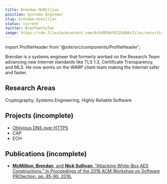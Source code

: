 ```yaml
---
title: Brendan McMillion
position: Systems Engineer
slug: brendan-mcmillion
status: current
twitter: BrenTwentyTen
image: https://cdn.filestackcontent.com/AchUBPpbtR12UdA8r3ilwz/security=policy:eyJleHBpcnkiOjIyMzA3NDgwMjEsImNhbGwiOlsicmVhZCIsImNvbnZlcnQiXSwiaGFuZGxlIjoiT2ZpbnJGM0xRUENqOXhuSjRqOU0ifQ==,signature:5ef3d4c36891fe2ebb200c25925e39080b3ad391e42dc106f087b13c2444d979/cache=expiry:max/resize=w:600,h:600,fit:crop,align:faces/rotate=d:exif/OfinrF3LQPCj9xnJ4j9M
---
```

import ProfileHeader from '@site/src/components/ProfileHeader';

<ProfileHeader slug={frontMatter.slug} />

Brendan is a systems engineer that formerly worked on the Research Team advancing new Internet standards like TLS 1.3, Certificate Transparency, and MLS. He now works on the WARP client team making the Internet safer and faster.

## Research Areas 
Cryptography, Systems Engineering, Highly Reliable Software

## Projects (incomplete)
* [Oblivious DNS over HTTPS](/docs/odns)
* CAP
* ECH

## Publications (incomplete)
* [**McMillion, Brendan**, and **Nick Sullivan**. "Attacking White-Box AES Constructions." In Proceedings of the 2016 ACM Workshop on Software PROtection, pp. 85-90. 2016.](http://library.usc.edu.ph/ACM/SIGSAC%202017/spro/p85.pdf)
